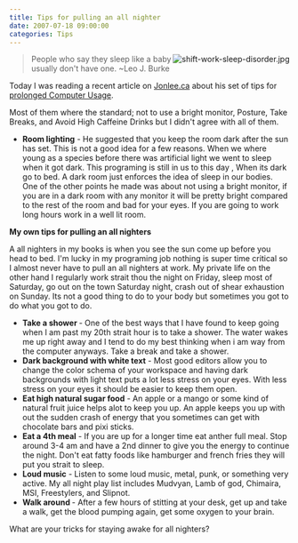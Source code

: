 ```yaml
---
title: Tips for pulling an all nighter 
date: 2007-07-18 09:00:00
categories: Tips
---
```

<img src="/public/uploads/2007/07/shift-work-sleep-disorder.thumbnail.jpg" alt="shift-work-sleep-disorder.jpg" align="right" />
<blockquote>People who say they sleep like a baby usually don't have one.
~Leo J. Burke</blockquote>
Today I was reading a recent article on <a href="http://www.jonlee.ca/">Jonlee.ca</a> about his set of tips for <a href="http://www.jonlee.ca/10-tips-for-prolonged-computer-usage/">prolonged Computer Usage</a>.

Most of them where the standard; not to use a bright monitor, Posture, Take Breaks, and Avoid High Caffeine Drinks but I didn't agree with all of them.
<ul>
	<li><strong>Room lighting</strong> - He suggested that you keep the room dark after the sun has set. This is not a good idea for a few reasons. When we where young as a species before there was artificial light we went to sleep when it got dark. This programing is still in us to this day , When its dark go to bed. A dark room just enforces the idea of sleep in our bodies. One of the other points he made was about not using a bright monitor, if you are in a dark room with any monitor it will be pretty bright compared to the rest of the room and bad for your eyes. If you are going to work long hours work in a well lit room.</li>
</ul>
<strong>My own tips for pulling an all nighters</strong>

A all nighters in my books is when you see the sun come up before you head to bed. I'm lucky in my programing job nothing is super time critical so I almost never have to pull an all nighters at work. My private life on the other hand I regularly work strait thou the night on Friday, sleep most of Saturday, go out on the town Saturday night, crash out of shear exhaustion on Sunday. Its not a good thing to do to your body but sometimes you got to do what you got to do.
<ul>
	<li><strong>Take a shower </strong>- One of the best ways that I have found to keep going when I am past my 20th strait hour is to take a shower. The water wakes me up right away and I tend to do my best thinking when i am way from the computer anyways.  Take a break and take a shower.</li>
	<li><strong>Dark background with white text</strong> - Most good editors allow you to change the color schema of your workspace and having dark backgrounds with light text puts a lot less stress on your eyes. With less stress on your eyes it should be easier to keep them open.</li>
	<li><strong>Eat high natural sugar food</strong> - An apple or a mango or some kind of natural fruit juice helps alot to keep you up.  An apple keeps you up with out the sudden crash of energy that you sometimes can get with chocolate bars and pixi sticks.</li>
	<li><strong>Eat a 4th meal</strong> - If you are up for a longer time eat anther full meal. Stop around 3-4 am and have a 2nd dinner to give you the energy to continue the night. Don't eat fatty foods like hamburger and french fries they will put you strait to sleep.</li>
	<li><strong>Loud music</strong> - Listen to some loud music, metal, punk, or something very active. My all night play list includes Mudvyan, Lamb of god, Chimaira, MSI, Freestylers, and Slipnot.</li>
	<li><strong>Walk around </strong>- After a few hours of stitting at your desk, get up and take a walk, get the blood pumping again, get some oxygen to your brain.</li>
</ul>
What are your tricks for staying awake for all nighters?
